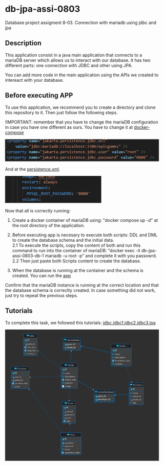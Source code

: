 # db-jpa-assi-0803

Database project assigment 8-03. Connection with mariadb using jdbc and jpa

## Description

This application consist in a java main application that connects to a mariaDB server which allows us to interact with our database. It has two different parts: one connection with JDBC and other using JPA.

You can add more code in the main application using the APIs we created to intereact with your database.

## Before executing APP

To use this application, we recommend you to create a directory and clone this repository to it. Then just follow the following steps.

!IMPORTANT: remember that you have to change the mariaDB configuration in case you have one different as ours. You have to change it at [docker-compose](./docker-compose.yml)

![conf](./docs/mariadbconf.png)

And at the [persistence.xml](./assibdjpamariadb/src/main/resources/META-INF/persistence.xml).

![conf2](./docs/mariadbconf2.png)

Now that all is correctly running:

1. Create a docker container of mariaDB using: "docker compose up -d" at the root directory of the application.
2. Before executing app is necesary to execute both scripts: DDL and DML to create the database schema and the initial data.  
2.1 To execute the scripts, copy the content of both and run this command to run into the container of mariaDB: "docker exec -it db-jpa-assi-0803-db-1 mariadb -u root -p" and complete it with you passowrd.  
2.2 Then just paste both Scripts content to create the database.

3. When the database is running at the container and the schema is created. You can run the [app](./assibdjpamariadb/src/main/java/edu/craptocraft/assibdjpamariadb/App.java)

Confirm that the mariaDB instance is running at the correct location and that the database schema is correclty created. In case something did not work, just try to repeat the previous steps.

## Tutorials

To complete this task, we followed this tutorials:  [jdbc](https://mariadb.com/resources/blog/how-to-connect-java-applications-to-mariadb-using-jdbc/),[jdbc1](https://dzone.com/articles/jdbc-tutorial-part-1-connecting-to-a-database),[jdbc2](https://dzone.com/articles/jdbc-tutorial-part-2-running-sql-queries),[jdbc3](https://dzone.com/articles/jdbc-tutorial-part-3-using-database-connection-poo),[jpa](https://dzone.com/articles/getting-started-with-jpahibernate)

![er-diagram](./docs/ER_diagram.png)
